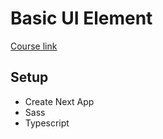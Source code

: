 # Basic UI Element

[Course link](https://www.inflearn.com/course/react-vanillajs-ui%EC%9A%94%EC%86%8C%EB%A7%8C%EB%93%A4%EA%B8%B0-part1/dashboard)

## Setup

- Create Next App
- Sass
- Typescript
